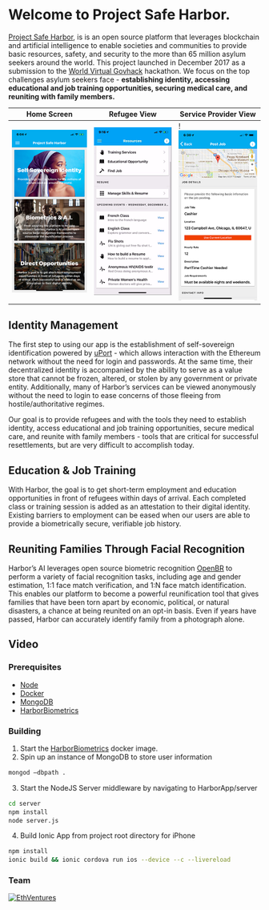 # Welcome to Project Safe Harbor.
[Project Safe Harbor](https://projectsafeharbor.com), is is an open source platform that leverages blockchain and artificial intelligence to enable societies and communities to provide basic resources, safety, and security to the more than 65 million asylum seekers around the world. This project launched in December 2017 as a submission to the [World Virtual Govhack](http://hackathon.govtechprize.ae/) hackathon. We focus on the top challenges asylum seekers face - **establishing identity, accessing educational and job training opportunities, securing medical care, and reuniting with family members.**

Home Screen | Refugee View | Service Provider View
--- | --- | ---
<img src="https://github.com/EthVentures/HarborApp/raw/master/src/assets/ss1.png" alt="safe harbor home screen" style="width: 250px;"/>| <img src="https://github.com/EthVentures/HarborApp/raw/master/src/assets/ss2.png" alt="refugee view" style="width: 250px;"/>| !<img src="https://github.com/EthVentures/HarborApp/raw/master/src/assets/ss3.png" alt="service provider view" style="width: 250px;"/>

## Identity Management
The first step to using our app is the establishment of self-sovereign identification powered by [uPort](https://uport.me/) - which allows interaction with the Ethereum network without the need for login and passwords. At the same time, their decentralized identity is accompanied by the ability to serve as a value store that cannot be frozen, altered, or stolen by any government or private entity. Additionally, many of Harbor’s services can be viewed anonymously without the need to login to ease concerns of those fleeing from hostile/authoritative regimes.

Our goal is to provide refugees and with the tools they need to establish identity, access educational and job training opportunities, secure medical care, and reunite with family members - tools that are critical for successful resettlements, but are very difficult to accomplish today.
## Education & Job Training
With Harbor, the goal is to get short-term employment and education opportunities in front of refugees within days of arrival. Each completed class or training session is added as an attestation to their digital identity. Existing barriers to employment can be eased when our users are able to provide a biometrically secure, verifiable job history.

## Reuniting Families Through Facial Recognition
Harbor’s AI leverages open source biometric recognition [OpenBR](http://openbiometrics.org/) to perform a variety of facial recognition tasks, including age and gender estimation, 1:1 face match verification, and 1:N face match identification. This enables our platform to become a powerful reunification tool that gives families that have been torn apart by economic, political, or natural disasters, a chance at being reunited on an opt-in basis. Even if years have passed, Harbor can accurately identify family from a photograph alone.

## Video


### Prerequisites
* [Node](https://nodejs.org/)
* [Docker](https://www.docker.com/community-edition)
* [MongoDB](https://www.docker.com/community-edition)
* [HarborBiometrics](https://github.com/EthVentures/HarborBiometrics)


### Building

1. Start the [HarborBiometrics](https://github.com/EthVentures/HarborBiometrics) docker image.
2. Spin up an instance of MongoDB to store user information
```bash
mongod —dbpath .
```
3. Start the NodeJS Server middleware by navigating to HarborApp/server
```bash
cd server
npm install
node server.js
```
4. Build Ionic App from project root directory for iPhone
```bash
npm install
ionic build && ionic cordova run ios --device --c --livereload
```



### Team

[![EthVentures](https://github.com/EthVentures/CryptoTracker/raw/master/resources/img/ethventures-logo.png)](https://ethventures.io)
